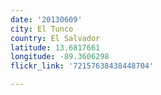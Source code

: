 ```yaml
---
date: '20130609'
city: El Tunco
country: El Salvador
latitude: 13.6817661
longitude: -89.3606298
flickr_link: '72157638438448704'

---
```

